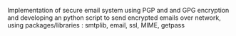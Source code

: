 Implementation of secure email system using PGP and and GPG encryption and developing an python script to send encrypted emails over network, using packages/libraries : smtplib, email, ssl, MIME, getpass
